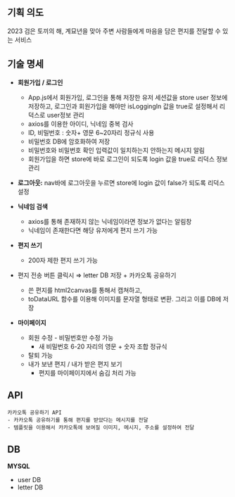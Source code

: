  ## 기획 의도
    
  2023 검은 토끼의 해, 계묘년을 맞아 주변 사람들에게 마음을 담은 편지를 전달할 수 있는 서비스
    
## 기술 명세 

- **회원가입 / 로그인**
  - App.js에서 회원가입, 로그인을 통해 저장한 유저 세션값을 store user 정보에 저장하고, 로그인과 회원가입을 해야만 isLoggingIn 값을 true로 설정해서 리덕스로 user정보 관리
  - axios를 이용한 아이디, 닉네임 중복 검사
  - ID, 비밀번호 : 숫자+ 영문 6~20자리 정규식 사용
  - 비밀번호 DB에 암호화하여 저장
  - 비밀번호와 비밀번호 확인 입력값이 일치하는지 안하는지 메시지 알림
  - 회원가입을 하면 store에 바로 로그인이 되도록 login 값을 true로 리덕스 정보 관리
  
- **로그아웃:** nav바에 로그아웃을 누르면 store에 login 값이 false가 되도록 리덕스 설정

- **닉네임 검색**
    - axios를 통해 존재하지 않는 닉네임이라면 정보가 없다는 알림창
    - 닉네임이 존재한다면  해당 유저에게 편지 쓰기 가능
    
- **편지 쓰기**
    - 200자 제한 편지 쓰기 가능
- 편지 전송 버튼 클릭시 ⇒ letter DB 저장 + 카카오톡 공유하기
    - 쓴 편지를 html2canvas를 통해서 캡쳐하고,
    - toDataURL 함수를 이용해 이미지를 문자열 형태로 변환. 그리고 이를 DB에 저장
    
- **마이페이지**
    - 회원 수정 - 비밀번호만 수정 가능
        - 새 비밀번호 6-20 자리의 영문 + 숫자 조합 정규식
    - 탈퇴 가능
    - 내가 보낸 편지 / 내가 받은 편지 보기
        - 편지를 마이페이지에서 숨김 처리 가능

## API
    카카오톡 공유하기 API
    - 카카오톡 공유하기를 통해 편지를 받았다는 메시지를 전달
    - 템플릿을 이용해서 카카오톡에 보여질 이미지, 메시지, 주소를 설정하여 전달
    
## DB
**MYSQL**
  - user DB
  - letter DB
    
